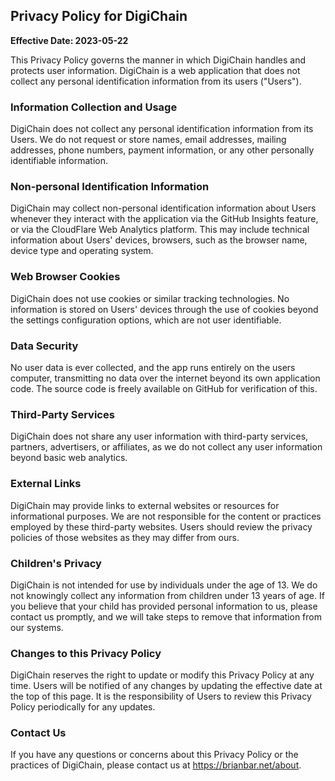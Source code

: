 ## Privacy Policy for DigiChain

**Effective Date: 2023-05-22**

This Privacy Policy governs the manner in which DigiChain handles and protects user information. DigiChain is a web application that does not collect any personal identification information from its users ("Users").

### Information Collection and Usage
DigiChain does not collect any personal identification information from its Users. We do not request or store names, email addresses, mailing addresses, phone numbers, payment information, or any other personally identifiable information.

### Non-personal Identification Information
DigiChain may collect non-personal identification information about Users whenever they interact with the application via the GitHub Insights feature, or via the CloudFlare Web Analytics platform. This may include technical information about Users' devices, browsers, such as the browser name, device type and operating system.

### Web Browser Cookies
DigiChain does not use cookies or similar tracking technologies. No information is stored on Users' devices through the use of cookies beyond the settings configuration options, which are not user identifiable.

### Data Security
No user data is ever collected, and the app runs entirely on the users computer, transmitting no data over the internet beyond its own application code. The source code is freely available on GitHub for verification of this.

### Third-Party Services
DigiChain does not share any user information with third-party services, partners, advertisers, or affiliates, as we do not collect any user information beyond basic web analytics.

### External Links
DigiChain may provide links to external websites or resources for informational purposes. We are not responsible for the content or practices employed by these third-party websites. Users should review the privacy policies of those websites as they may differ from ours.

### Children's Privacy
DigiChain is not intended for use by individuals under the age of 13. We do not knowingly collect any information from children under 13 years of age. If you believe that your child has provided personal information to us, please contact us promptly, and we will take steps to remove that information from our systems.

### Changes to this Privacy Policy
DigiChain reserves the right to update or modify this Privacy Policy at any time. Users will be notified of any changes by updating the effective date at the top of this page. It is the responsibility of Users to review this Privacy Policy periodically for any updates.

### Contact Us
If you have any questions or concerns about this Privacy Policy or the practices of DigiChain, please contact us at https://brianbar.net/about.

